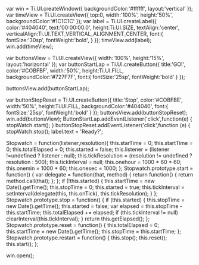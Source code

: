 var win = Ti.UI.createWindow({
	backgroundColor:'#ffffff',
	layout:'vertical'
});
var timeView = Ti.UI.createView({
	top:0,
	width:'100%',
	height:'50%',
	backgroundColor:'#1C1C1C'
});
var label = Ti.UI.createLabel({
	color:'#404040',
	text:'00:00:00.0',
	height:Ti.UI.SIZE,
	textAlign:'center',
	verticalAlign:Ti.UI.TEXT_VERTICAL_ALIGNMENT_CENTER,
	font:{
		fontSize:'30sp',
		fontWeight:'bold',
	}
});
timeView.add(label);
win.add(timeView);

var buttonsView = Ti.UI.createView({
	width:'100%',
	height:'15%',
	layout:'horizontal'
});
var buttonStartLap = Ti.UI.createButton({
	title:'GO!',
	color:'#COBFBF',
	width:'50%',
	height:Ti.UI.FILL,
	backgroundColor:'#727F7F',
	font:{
		fontSize:'25sp',
		fontWeight:'bold'
	}
});

buttonsView.add(buttonStartLap);

var buttonStopReset = Ti.UI.createButton({
	title:'Stop',
	color:'#COBFBE',
	width:'50%',
	height:Ti.UI.FILL,
	backgroundColor:'#404040',
	font:{
		fontSize:'25sp',
		fontWeight:'bold'
	}
});
buttonsView.add(buttonStopReset);
win.add(buttonsView);
ButtonStartLap.addEventListener('click',function(e) {
	stopWatch.start();
}
buttonStopReset.addEventListener('click',function (e) {
	stopWatch.stop();
	label.text = 'Ready?';

Stopwatch = function(listener,resolution){
	this.starTime = 0;
	this.startTime = 0;
	this.totalElapsed = 0;
	this.started = false;
	this.listener = (listener !=undefined ? listener : null);
	this.tickResolution = (resolution != undefined ? resolution : 500);
	this.tickInterval = null;
	this.onehour = 1000 * 60 * 60;
	this.onemin = 1000 * 60;
	this.onesec = 1000;
};
Stopwatch.prototype.start = function() {
	var delegate = function(that, method) { return function() { return method.call(that); }; };
	if (!this.started) {
		this.startTime = new Date().getTime();
		this.stopTime = 0;
		this.started = true;
		this.tickInterval = setInterval(delegate(this, this.onTick),
		this.tickResolution);
	}
	};
	Stopwatch.prototype.stop = function() {
		if (this.started) {
			this.stopTime = new Date().getTime();
			this.started = false;
			var elapsed = this.stopTime - this.startTime;
			this.totalElapsed += elapsed;
			if (this.tickInterval != null)
			clearInterval(this.tickInterval);
	}
	return this.getElapsed();
	};
	Stopwatch.prototype.reset = function() {
	this.totalElapsed = 0;
	this.startTime = new Date().getTime();
	this.stopTime = this.startTime;
	};
	Stopwatch.prototype.restart = function() {
		this.stop();
		this.reset();
		this.start();
	};

win.open();

